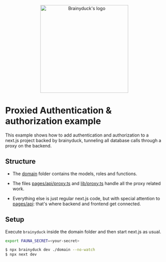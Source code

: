 <p align="center">
  <picture>
    <source media="(prefers-color-scheme: dark)" srcset="https://cdn.jsdelivr.net/gh/zvictor/brainyduck@master/.media/logo-dark.png">
    <source media="(prefers-color-scheme: light)" srcset="https://cdn.jsdelivr.net/gh/zvictor/brainyduck@master/.media/logo-light.png">
    <img width="280px" alt="Brainyduck's logo" src="https://cdn.jsdelivr.net/gh/zvictor/brainyduck@master/.media/logo.png">
  </picture>
<p>

# Proxied Authentication & authorization example

This example shows how to add authentication and authorization to a next.js project backed by brainyduck, tunneling all database calls through a proxy on the backend.

## Structure

- The [domain](./domain) folder contains the models, roles and functions.

- The files [pages/api/proxy.ts](./pages/api/proxy.ts) and [lib/proxy.ts](./lib/proxy.ts) handle all the proxy related work.

- Everything else is just regular next.js code, but with special attention to [pages/api](./pages/api): that's where backend and frontend get connected.

## Setup

Execute `brainyduck` inside the domain folder and then start next.js as usual.

```bash
export FAUNA_SECRET=<your-secret>

$ npx brainyduck dev ./domain --no-watch
$ npx next dev
```
